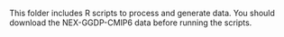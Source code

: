 This folder includes R scripts to process and generate data. You should download the NEX-GGDP-CMIP6 data before running the scripts. 
